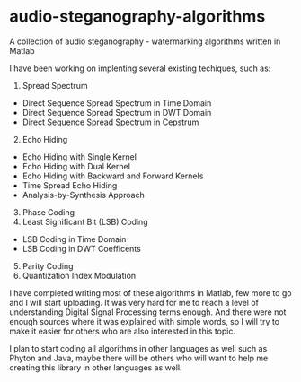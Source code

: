 # audio-steganography-algorithms
A collection of audio steganography - watermarking algorithms written in Matlab

I have been working on implenting several existing techiques, such as:

1) Spread Spectrum
  - Direct Sequence Spread Spectrum in Time Domain
  - Direct Sequence Spread Spectrum in DWT Domain
  - Direct Sequence Spread Spectrum in Cepstrum
2) Echo Hiding
  - Echo Hiding with Single Kernel
  - Echo Hiding with Dual Kernel
  - Echo Hiding with Backward and Forward Kernels
  - Time Spread Echo Hiding
  - Analysis-by-Synthesis Approach  
3) Phase Coding
4) Least Significant Bit (LSB) Coding
  - LSB Coding in Time Domain
  - LSB Coding in DWT Coefficents
5) Parity Coding
6) Quantization Index Modulation

I have completed writing most of these algorithms in Matlab, few more to go and I will start uploading. It was very hard for me to reach a level of understanding Digital Signal Processing terms enough. And there were not enough sources where it was explained with simple words, so I will try to make it easier for others who are also interested in this topic.

I plan to start coding all algorithms in other languages as well such as Phyton and Java, maybe there will be others who will want to help me creating this library in other languages as well. 
